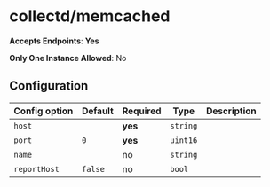 <!--- GENERATED BY gomplate from scripts/docs/monitor-page.md.tmpl --->

# collectd/memcached


**Accepts Endpoints**: **Yes**

**Only One Instance Allowed**: No

## Configuration

| Config option | Default | Required | Type | Description |
| --- | --- | --- | --- | --- |
| `host` |  | **yes** | `string` |  |
| `port` | `0` | **yes** | `uint16` |  |
| `name` |  | no | `string` |  |
| `reportHost` | `false` | no | `bool` |  |










